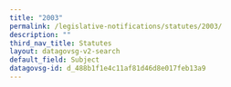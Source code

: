 ```yaml
---
title: "2003"
permalink: /legislative-notifications/statutes/2003/
description: ""
third_nav_title: Statutes
layout: datagovsg-v2-search
default_field: Subject
datagovsg-id: d_488b1f1e4c11af81d46d8e017feb13a9
---
```

